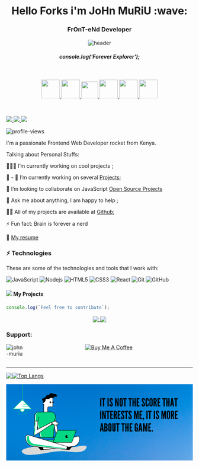 <h1 align="center"> Hello Forks  i'm JoHn MuRiU :wave:</h1> 
 <h3 align="center">FrOnT-eNd Developer</h3>
<p align="center">
<!--<img align="center" width="5%" src="https://dev-to-uploads.s3.amazonaws.com/i/6mlc1xjw8c5i762zgq0i.gif" alt="header"/> -->
  <img align="center" width="25%" src="exploring.gif" alt="header"/> 
  <br>
  <h5 align="center">console.log('Forever Explorer');</h5>
</p>
<br>
<p align="center">
  <a title="Portfolio" href="https://johnmuriu.netlify.app/">
    <img src="https://iamskb258154309.files.wordpress.com/2020/07/cropped-circle-cropped.png" width="50" height="50" />
  </a>
  
  <a title="DEV.to" href="https://dev.to/legacystoc">
    <img src="https://cdn3.iconfinder.com/data/icons/logos-and-brands-adobe/512/84_Dev-512.png" width="50" height="50" />
  </a>
  
  <a title="Medium" href="https://medium.com/@johnmuriu">
    <img src="https://cdn.mos.cms.futurecdn.net/uazw6gFQuEC29mxMM55Tpb-1200-80.jpg" width="45" height="45"  />
  </a>
 
  <a title="LinkedIn" href="https://www.linkedin.com/in/john-muriu/">
    <img src="https://cdn4.iconfinder.com/data/icons/social-media-and-logos-11/32/Logo_LinkedIn-512.png" width="50" height="50" />
  </a>
  
 <!-- <a title="Email" href="mailto:johnmuriw@gmail.com">
    <img src="https://cdn4.iconfinder.com/data/icons/social-media-and-logos-11/32/Logo_Gmail_envelope_letter_email-512.png" width="50" height="50" />
  </a> -->
  
  <a title="Stackoverflow" href="https://stackoverflow.com/users/13070338/muriu">
    <img src="https://cdn0.iconfinder.com/data/icons/social-media-and-logos-11/32/logo_stackoverflow_Stack_overflow-512.png" width="50" height="50" />
  </a>
  
  <a title="Twitter" href="https://twitter.com/j_muriu">
    <img src="https://cdn4.iconfinder.com/data/icons/social-media-and-logos-11/32/Logo_Twitter_bird-512.png" width="50" height="50" />
  </a>
</p>

<br>
<p align="left">
  <a href="https://github.com/john-muriu" target="_blank">
    <img src="https://img.shields.io/github/followers/john-muriu?label=Follow%20Me&style=social"/>
  </a>


  <a href="https://twitter.com/j_muriu" target="_blank">
    <img src="https://img.shields.io/twitter/follow/j_muriu?style=social"/>
  </a>

  <a href="https://www.linkedin.com/in/john-muriu/" target="_blank">
    <img src="https://img.shields.io/badge/-Linkedin-blue?style=flat-square&logo=Linkedin&logoColor=white&link=www.linkedin.com/in/john-muriu"/>
  </a>
</p>


<p align="left"> <img src="https://gpvc.arturio.dev/john-muriu" alt="profile-views"> </p>


I'm a passionate  Frontend Web Developer rocket from Kenya.


Talking about Personal Stuffs:

👨🏽‍💻  I’m currently working on cool projects ;

:seedling: - 🔭 I’m currently working on several [Projects](https://github.com/john-muriu/);

:seedling:  I’m looking to collaborate on JavaScript [Open Source Projects](https://johnmuriu.netlify.app/)

:speech_balloon: Ask me about anything, I am happy to help ;

👨‍💻 All of my projects are available at [Github](https://github.com/john-muriu/);

⚡ Fun fact: Brain is forever a nerd

 
 
:memo:  [My resume](https://drive.google.com/file/d/1ESXF3ulffejwbGB-Wj6u1z1Q0N5lSH_b/view)

### ⚡ Technologies

These are some of the technologies and tools that I work with:

![JavaScript](https://img.shields.io/badge/-JavaScript-black?style=flat-square&logo=javascript)
![Nodejs](https://img.shields.io/badge/-Nodejs-339933?style=flat-square&logo=Node.js&logoColor=white)
![HTML5](https://img.shields.io/badge/-HTML5-E34F26?style=flat-square&logo=html5&logoColor=white)
![CSS3](https://img.shields.io/badge/-CSS3-1572B6?style=flat-square&logo=css3)
![React](https://img.shields.io/badge/-React.js-black?style=flat-square&logo=react&logoColor=Crayola)
![Git](https://img.shields.io/badge/-Git-black?style=flat-square&logo=git)
![GitHub](https://img.shields.io/badge/-GitHub-181717?style=flat-square&logo=github)


#### <img src="https://media.giphy.com/media/WUlplcMpOCEmTGBtBW/giphy.gif" width="30"> My Projects  
```javascript
console.log(`Feel free to contribute`);
```

<span>
<p align="center">
  <a href="https://github.com/John-Muriu/bouncing-Balls">
    <img align="center" src="https://github-readme-stats.vercel.app/api/pin/?username=john-muriu&repo=bouncing-Balls&theme=algolia" />
  </a>

  <a href="https://github.com/John-Muriu/facebook-clone">
    <img  align="center" src="https://github-readme-stats.vercel.app/api/pin/?username=john-muriu&repo=facebook-clone&theme=algolia" />
  </a>
</p>
</span>


<h3 align="left">Support:</h3>

<p>
<a href="https://www.buymeacoffee.com/johnmuriu"> 
<img align="left" src="https://cdn.buymeacoffee.com/buttons/v2/default-yellow.png" height="5%" width="10%" alt="john-muriu" />
</a>
</p>
<p align="center">
<a href="https://www.buymeacoffee.com/johnmuriu" target="_blank"><img src="https://img.buymeacoffee.com/button-api/?text=Buy me a book&emoji=📖&slug=dexplorer&button_colour=ff7e38&font_colour=000000&font_family=Cookie&outline_colour=000000&coffee_colour=FFDD00" alt="Buy Me A Coffee" height="15%" width="25%" ></a>
</p>

<br>
<hr/>
 
<p align="left">
<a href="https://github.com/john-muriu">
  <img align="left" src="https://github-readme-stats.vercel.app/api?username=john-muriu&show_icons=true&theme=algolia" />
</a>
</p>


[![Top Langs](https://github-readme-stats.vercel.app/api/top-langs/?username=john-muriu&langs_count=8)](https://github.com/john-muriu/github-readme-stats)

<p align="center">
  <img src="Banner.png" alt="Banner"/>
</p>



